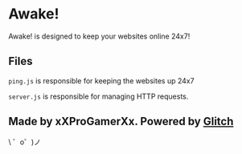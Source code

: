 Awake!
=================

Awake! is designed to keep your websites online 24x7!


Files
-----

`ping.js` is responsible for keeping the websites up 24x7

`server.js` is responsible for managing HTTP requests.

Made by xXProGamerXx. Powered by [Glitch](https://glitch.com/)
-------------------

\ ゜o゜)ノ
